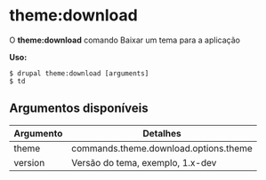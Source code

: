 # theme:download
O **theme:download** comando Baixar um tema para a aplicação

**Uso:**
```
$ drupal theme:download [arguments] 
$ td  
```

## Argumentos disponíveis
Argumento | Detalhes
---------|-------------
theme | commands.theme.download.options.theme
version | Versão do tema, exemplo, 1.x-dev
